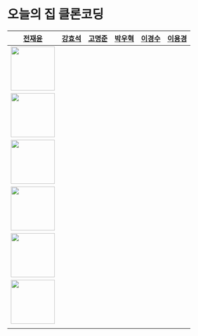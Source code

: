 # 오늘의 집 클론코딩
|[전재윤](https://github.com/JeonJaeYun)|[강효석](https://github.com/hyosk)|[고명준](https://github.com/noojmogstel)|[박우혁](https://github.com/yazawang)|[이경수](https://github.com/LeeKyeongSu)|[이용경](https://github.com/CE-Walf)|
|:---:|:---:|:---:|:---:|:---:|:---:|
|<img src="" width="100px" height="100px"/>|
<img src="" width="100px" height="100px"/>|
<img src="https://avatars.githubusercontent.com/u/114380589?v=4" width="100px" height="100px"/>|
<img src="" width="100px" height="100px"/>|
<img src="" width="100px" height="100px"/>|
<img src="" width="100px" height="100px"/>|
|||||||
